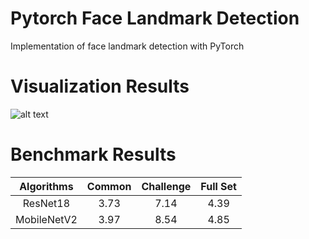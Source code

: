 # Pytorch Face Landmark Detection
Implementation of face landmark detection with PyTorch

# Visualization Results

![alt text](https://github.com/cunjian/pytorch_face_landmark/blob/master/results/12_Group_Group_12_Group_Group_12_10.jpg "Logo Title Text 1")


# Benchmark Results

| Algorithms | Common | Challenge | Full Set |
|:-:|:-:|:-:|:-:|
| ResNet18 | 3.73 | 7.14 | 4.39 |
| MobileNetV2 | 3.97 | 8.54 | 4.85 |



